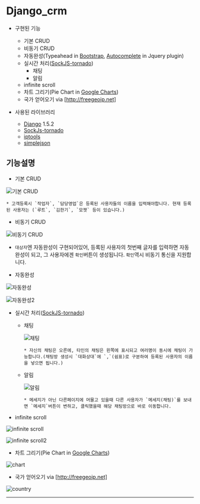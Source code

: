 Django_crm
==========

* 구현된 기능
  * 기본 CRUD
  * 비동기 CRUD
  * 자동완성(Typeahead in [Bootstrap][], [Autocomplete] in Jquery plugin)
  * 실시간 처리([SockJS-tornado])
      * 채팅
      * 알림
  * infinite scroll
  * 차트 그리기(Pie Chart in [Google Charts])
  * 국가 얻어오기 via [http://freegeoip.net]

* 사용된 라이브러리
    * [Django](https://www.djangoproject.com) 1.5.2
    * [SockJs-tornado](https://github.com/mrjoes/sockjs-tornado)
    * [iptools](https://github.com/bd808/python-iptools)
    * [simplejson](http://simplejson.readthedocs.org/)

기능설명
--------
* 기본 CRUD

![기본 CRUD](http://img.naver.net/static/www/u/2013/0819/nmms_111143893.gif)
    
    * 고객등록시 `작업자`, `담당영업`은 등록된 사용자들의 이름을 입력해야합니다. 현재 등록된 사용자는 (`루트`, `김한기`, `모젯` 등이 있습니다.)

* 비동기 CRUD

![비동기 CRUD](http://img.naver.net/static/www/u/2013/0819/nmms_111143893.gif)

  * `대상자`엔 자동완성이 구현되어있어, 등록된 사용자의 첫번째 글자를 입력하면 자동완성이 되고, 그 사용자에겐 `확인`버튼이 생성됩니다. `확인`역시 비동기 통신을 지원합니다.

* 자동완성

![자동완성](http://img.naver.net/static/www/u/2013/0819/nmms_111143893.gif)

![자동완성2](http://img.naver.net/static/www/u/2013/0819/nmms_111143893.gif)

* 실시간 처리([SockJS-tornado])
    * 채팅

      ![채팅](http://img.naver.net/static/www/u/2013/0819/nmms_111143893.gif)

          * 자신의 채팅은 오른에, 타인의 채팅은 왼쪽에 표시되고 여러명이 동시에 채팅이 가능합니다.(채팅방 생성시 `대화상대`에 `,`(쉼표)로 구분하여 등록된 사용자의 이름을 넣으면 됩니다.)

    * 알림

      ![알림](http://img.naver.net/static/www/u/2013/0819/nmms_111143893.gif)

          * 메세지가 아닌 다른페이지에 머물고 있을때 다른 사용자가 `메세지(채팅)`를 보내면 `메세지`버튼이 변하고, 클릭했을때 해당 채팅방으로 바로 이동합니다.

* infinite scroll

![infinite scroll](http://img.naver.net/static/www/u/2013/0819/nmms_111143893.gif)

![infinite scroll2](http://img.naver.net/static/www/u/2013/0819/nmms_111143893.gif)

* 차트 그리기(Pie Chart in [Google Charts])

![chart](http://img.naver.net/static/www/u/2013/0819/nmms_111143893.gif)

* 국가 얻어오기 via [http://freegeoip.net]

![country](http://img.naver.net/static/www/u/2013/0819/nmms_111143893.gif)

---
[Bootstrap]: http://getbootstrap.com
[Autocomplete]: http://bassistance.de/jquery-plugins/jquery-plugin-autocomplete
[SockJS-tornado]: https://github.com/mrjoes/sockjs-tornado
[Google Charts]: https://google-developers.appspot.com/chart/
[http://freegeoip.net]: http://freegeoip.net